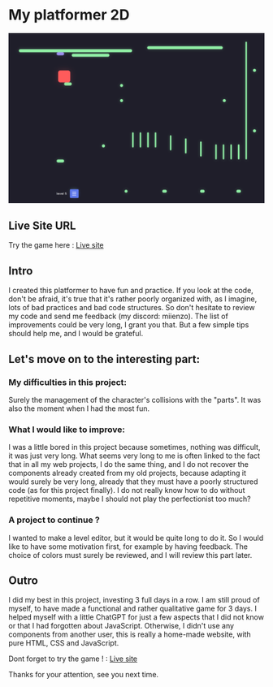 # My platformer 2D

![Platformer 2D game image](./look.png)

## Live Site URL

Try the game here : [Live site](https://mrlanter.github.io/Platformer-2D/)

## Intro

I created this platformer to have fun and practice. If you look at the code, don't be afraid, it's true that it's rather poorly organized with, as I imagine, lots of bad practices and bad code structures. So don't hesitate to review my code and send me feedback (my discord: miienzo). The list of improvements could be very long, I grant you that. But a few simple tips should help me, and I would be grateful.

## Let's move on to the interesting part:

### My difficulties in this project:

Surely the management of the character's collisions with the "parts". It was also the moment when I had the most fun.

### What I would like to improve:

I was a little bored in this project because sometimes, nothing was difficult, it was just very long. What seems very long to me is often linked to the fact that in all my web projects, I do the same thing, and I do not recover the components already created from my old projects, because adapting it would surely be very long, already that they must have a poorly structured code (as for this project finally). I do not really know how to do without repetitive moments, maybe I should not play the perfectionist too much?

### A project to continue ?

I wanted to make a level editor, but it would be quite long to do it. So I would like to have some motivation first, for example by having feedback. The choice of colors must surely be reviewed, and I will review this part later.

## Outro

I did my best in this project, investing 3 full days in a row. I am still proud of myself, to have made a functional and rather qualitative game for 3 days. I helped myself with a little ChatGPT for just a few aspects that I did not know or that I had forgotten about JavaScript. Otherwise, I didn't use any components from another user, this is really a home-made website, with pure HTML, CSS and JavaScript.

Dont forget to try the game ! : [Live site](https://mrlanter.github.io/Platformer-2D/)

Thanks for your attention, see you next time.
